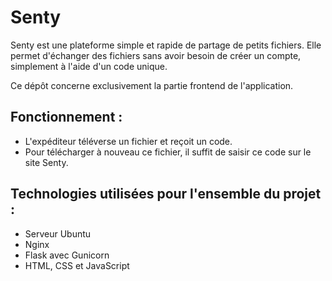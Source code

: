 # Senty

Senty est une plateforme simple et rapide de partage de petits fichiers. Elle permet d'échanger des fichiers sans avoir besoin de créer un compte, simplement à l'aide d'un code unique.

Ce dépôt concerne exclusivement la partie frontend de l'application.

## Fonctionnement :
- L'expéditeur téléverse un fichier et reçoit un code.
- Pour télécharger à nouveau ce fichier, il suffit de saisir ce code sur le site Senty.


## Technologies utilisées pour l'ensemble du projet :
- Serveur Ubuntu
- Nginx
- Flask avec Gunicorn
- HTML, CSS et JavaScript